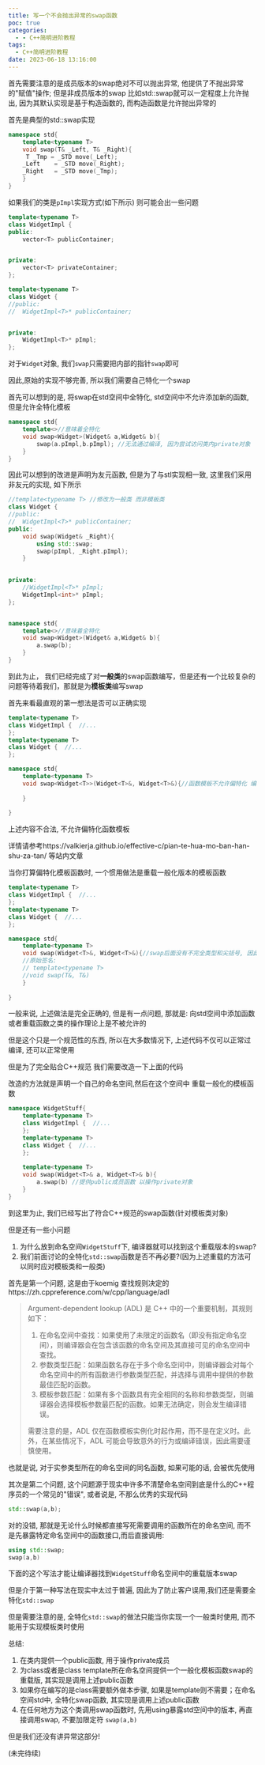 ```yaml
---
title: 写一个不会抛出异常的swap函数
poc: true
categories:
  - - C++简明进阶教程
tags:
  - C++简明进阶教程
date: 2023-06-18 13:16:00
---
```


首先需要注意的是成员版本的swap绝对不可以抛出异常, 他提供了不抛出异常的"赋值"操作; 但是非成员版本的swap 比如std::swap就可以一定程度上允许抛出, 因为其默认实现是基于构造函数的, 而构造函数是允许抛出异常的



首先是典型的std::swap实现

```cpp
namespace std{
    template<typename T>
    void swap(T& _Left, T& _Right){
	 T _Tmp = _STD move(_Left);
    _Left    = _STD move(_Right);
    _Right   = _STD move(_Tmp);           
    }
}

```

如果我们的类是`pImpl`实现方式(如下所示) 则可能会出一些问题

```cpp
template<typename T>
class WidgetImpl {
public:
	vector<T> publicContainer;


private:
	vector<T> privateContainer;
};

template<typename T>
class Widget {
//public:
//	WidgetImpl<T>* publicContainer;


private:
	WidgetImpl<T>* pImpl;
};

```



对于`Widget`对象, 我们`swap`只需要把内部的指针`swap`即可

因此,原始的实现不够完善, 所以我们需要自己特化一个swap

首先可以想到的是, 将swap在std空间中全特化, std空间中不允许添加新的函数, 但是允许全特化模板

```cpp
namespace std{
    template<>//意味着全特化
    void swap<Widget>(Widget& a,Widget& b){
        swap(a.pImpl,b.pImpl); //无法通过编译, 因为尝试访问类内private对象
    }
}
```

因此可以想到的改进是声明为友元函数, 但是为了与stl实现相一致, 这里我们采用非友元的实现, 如下所示

```cpp
//template<typename T> //修改为一般类 而非模板类
class Widget {
//public:
//	WidgetImpl<T>* publicContainer;
public:
    void swap(Widget& _Right){
        using std::swap;
        swap(pImpl, _Right.pImpl);       
    }
    

private:
	//WidgetImpl<T>* pImpl;
    WidgetImpl<int>* pImpl;
};


namespace std{
    template<>//意味着全特化
    void swap<Widget>(Widget& a,Widget& b){
        a.swap(b);
    }
}
```

到此为止， 我们已经完成了对**一般类**的swap函数编写，但是还有一个比较复杂的问题等待着我们，那就是为**模板类**编写swap



首先来看最直观的第一想法是否可以正确实现

```cpp
template<typename T>
class WidgetImpl {  //...
};
template<typename T>
class Widget {  //...
};

namespace std{
    template<typename T>
    void swap<Widget<T>>(Widget<T>&, Widget<T>&){//函数模板不允许偏特化 编译不通过
        
    }
    
}
```

上述内容不合法, 不允许偏特化函数模板

详情请参考https://valkierja.github.io/effective-c/pian-te-hua-mo-ban-han-shu-za-tan/ 等站内文章



当你打算偏特化模板函数时, 一个惯用做法是重载一般化版本的模板函数

```cpp
template<typename T>
class WidgetImpl {  //...
};
template<typename T>
class Widget {  //...
};

namespace std{
    template<typename T>
    void swap(Widget<T>&, Widget<T>&){//swap后面没有不完全类型和尖括号, 因此这个是一般化模板函数的重载版本,而不是偏特化
    //原始签名:
    // template<typename T>
    //void swap(T&, T&)
    }
    
}
```

一般来说, 上述做法是完全正确的, 但是有一点问题, 那就是: 向std空间中添加函数 或者重载函数之类的操作理论上是不被允许的

但是这个只是一个规范性的东西, 所以在大多数情况下, 上述代码不仅可以正常过编译, 还可以正常使用

但是为了完全贴合C++规范 我们需要改造一下上面的代码

改造的方法就是声明一个自己的命名空间,然后在这个空间中 重载一般化的模板函数

```cpp
namespace WidgetStuff{
    template<typename T>
	class WidgetImpl {  //...
	};
	template<typename T>
    class Widget {  //...
    };
    
    template<typename T>
    void swap(Widget<T>& a, Widget<T>& b){
        a.swap(b) //提供public成员函数 以操作private对象
    }
}
```

到这里为止, 我们已经写出了符合C++规范的swap函数(针对模板类对象)

但是还有一些小问题

1. 为什么放到命名空间`WidgetStuff`下, 编译器就可以找到这个重载版本的swap?
2. 我们前面讨论的全特化`std::swap`函数是否不再必要?(因为上述重载的方法可以同时应对模板类和一般类)



首先是第一个问题, 这是由于koemig 查找规则决定的https://zh.cppreference.com/w/cpp/language/adl

> Argument-dependent lookup (ADL) 是 C++ 中的一个重要机制，其规则如下：
>
> 1. 在命名空间中查找：如果使用了未限定的函数名（即没有指定命名空间），则编译器会在包含该函数的命名空间及其直接可见的命名空间中查找。
> 2. 参数类型匹配：如果函数名存在于多个命名空间中，则编译器会对每个命名空间中的所有函数进行参数类型匹配，并选择与调用中提供的参数最佳匹配的函数。
> 3. 模板参数匹配：如果有多个函数具有完全相同的名称和参数类型，则编译器会选择模板参数最匹配的函数。如果无法确定，则会发生编译错误。
>
> 需要注意的是，ADL 仅在函数模板实例化时起作用，而不是在定义时。此外，在某些情况下，ADL 可能会导致意外的行为或编译错误，因此需要谨慎使用。

也就是说, 对于实参类型所在的命名空间的同名函数, 如果可能的话, 会被优先使用



其次是第二个问题, 这个问题源于现实中许多不清楚命名空间到底是什么的C++程序员的一个常见的"错误", 或者说是, 不那么优秀的实现代码

```cpp
std::swap(a,b);
```

对的没错, 那就是无论什么时候都直接写死需要调用的函数所在的命名空间, 而不是先暴露特定命名空间中的函数接口,而后直接调用:

```cpp
using std::swap;
swap(a,b)
```

下面的这个写法才能让编译器找到`WidgetStuff`命名空间中的重载版本swap

但是介于第一种写法在现实中太过于普遍, 因此为了防止客户误用,我们还是需要全特化`std::swap`

但是需要注意的是, 全特化`std::swap`的做法只能当你实现一个一般类时使用, 而不能用于实现模板类时使用

总结:

1. 在类内提供一个public函数, 用于操作private成员
2. 为class或者是class template所在命名空间提供一个一般化模板函数swap的重载版, 其实现是调用上述public函数
3. 如果你在编写的是class需要额外做本步骤, 如果是template则不需要；在命名空间std中, 全特化swap函数,  其实现是调用上述public函数
4. 在任何地方为这个类调用swap函数时, 先用using暴露std空间中的版本, 再直接调用swap, 不要加限定符 `swap(a,b)`

但是我们还没有讲异常这部分!

(未完待续)

